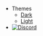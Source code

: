 - Themes
  - <a href="#" data-link-title="Dark">Dark</a>
  - <a href="#" data-link-title="Light">Light</a>
- [![Discord](../../../../docs/assets/img/discord.png)](https://discord.gg/C29hYvh)